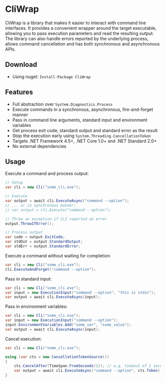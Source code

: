# CliWrap

CliWrap is a library that makes it easier to interact with command line interfaces. It provides a convenient wrapper around the target executable, allowing you to pass execution parameters and read the resulting output. The library can also handle errors reported by the underlying process, allows command cancellation and has both synchronous and asynchronous APIs.

## Download

- Using nuget: `Install-Package CliWrap`

## Features

- Full abstraction over `System.Diagnostics.Process`
- Execute commands in a synchronous, asynchronous, fire-and-forget manner
- Pass in command line arguments, standard input and environment variables
- Get process exit code, standard output and standard error as the result
- Stop the execution early using `System.Threading.CancellationToken`
- Targets .NET Framework 4.5+, .NET Core 1.0+ and .NET Standard 2.0+
- No external dependencies

## Usage

Execute a command and process output:
```c#
// Setup
var cli = new Cli("some_cli.exe");

// Execute
var output = await cli.ExecuteAsync("command --option");
// ... or in synchronous manner:
// var output = cli.Execute("command --option");

// Throw an exception if CLI reported an error
output.ThrowIfError();

// Process output
var code = output.ExitCode;
var stdOut = output.StandardOutput;
var stdErr = output.StandardError;
```

Execute a command without waiting for completion:
```c#
var cli = new Cli("some_cli.exe");
cli.ExecuteAndForget("command --option");
```

Pass in standard input:
```c#
var cli = new Cli("some_cli.exe");
var input = new ExecutionInput("command --option", "this is stdin");
var output = await cli.ExecuteAsync(input);
```

Pass in environment variables:
```c#
var cli = new Cli("some_cli.exe");
var input = new ExecutionInput("command --option");
input.EnvironmentVariables.Add("some_var", "some_value");
var output = await cli.ExecuteAsync(input);
```

Cancel execution:
```c#
var cli = new Cli("some_cli.exe");

using (var cts = new CancellationTokenSource())
{
    cts.CancelAfter(TimeSpan.FromSeconds(1)); // e.g. timeout of 1 second
    var output = await cli.ExecuteAsync("command --option", cts.Token);
}
```

